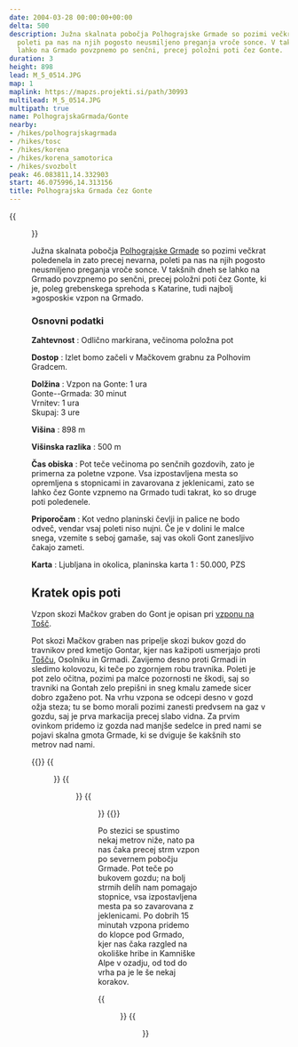 ```yaml
---
date: 2004-03-28 00:00:00+00:00
delta: 500
description: Južna skalnata pobočja Polhograjske Grmade so pozimi večkrat poledenela,
  poleti pa nas na njih pogosto neusmiljeno preganja vroče sonce. V takšnih dneh se
  lahko na Grmado povzpnemo po senčni, precej položni poti čez Gonte.
duration: 3
height: 898
lead: M_5_0514.JPG
map: 1
maplink: https://mapzs.projekti.si/path/30993
multilead: M_5_0514.JPG
multipath: true
name: PolhograjskaGrmada/Gonte
nearby:
- /hikes/polhograjskagrmada
- /hikes/tosc
- /hikes/korena
- /hikes/korena_samotorica
- /hikes/svozbolt
peak: 46.083811,14.332903
start: 46.075996,14.313156
title: Polhograjska Grmada čez Gonte
---
```

{{<figure src="M_5_0508.JPG">}}

Južna skalnata pobočja [Polhograjske Grmade](../) so pozimi večkrat poledenela in zato precej nevarna, poleti pa nas na njih pogosto neusmiljeno preganja vroče sonce. V takšnih dneh se lahko na Grmado povzpnemo po senčni, precej položni poti čez Gonte, ki je, poleg grebenskega sprehoda s Katarine, tudi najbolj »gosposki« vzpon na Grmado.

### Osnovni podatki

**Zahtevnost**
:   Odlično markirana, večinoma položna pot

**Dostop**
:   Izlet bomo začeli v Mačkovem grabnu za Polhovim Gradcem.

**Dolžina**
:   Vzpon na Gonte: 1 ura\
    Gonte--Grmada: 30 minut\
    Vrnitev: 1 ura\
    Skupaj: 3 ure

**Višina**
:   898 m

**Višinska razlika**
:   500 m

**Čas obiska**
:   Pot teče večinoma po senčnih gozdovih, zato je primerna za poletne vzpone. Vsa izpostavljena mesta so opremljena s stopnicami in zavarovana z jeklenicami, zato se lahko čez Gonte vzpnemo na Grmado tudi takrat, ko so druge poti poledenele.

**Priporočam**
:   Kot vedno planinski čevlji in palice ne bodo odveč, vendar vsaj poleti niso nujni. Če je v dolini le malce snega, vzemite s seboj gamaše, saj vas okoli Gont zanesljivo čakajo zameti.

**Karta**
:   Ljubljana in okolica, planinska karta 1 : 50.000, PZS

Kratek opis poti
----------------

Vzpon skozi Mačkov graben do Gont je opisan pri [vzponu na Tošč](../../tosc).

Pot skozi Mačkov graben nas pripelje skozi bukov gozd do travnikov pred kmetijo Gontar, kjer nas kažipoti usmerjajo proti [Tošču](../../tosc), Osolniku in Grmadi. Zavijemo desno proti Grmadi in sledimo kolovozu, ki teče po zgornjem robu travnika. Poleti je pot zelo očitna, pozimi pa malce pozornosti ne škodi, saj so travniki na Gontah zelo prepišni in sneg kmalu zamede sicer dobro zgaženo pot. Na vrhu vzpona se odcepi desno v gozd ožja steza; tu se bomo morali pozimi zanesti predvsem na gaz v gozdu, saj je prva markacija precej slabo vidna. Za prvim ovinkom pridemo iz gozda nad manjše sedelce in pred nami se pojavi skalna gmota Grmade, ki se dviguje še kakšnih sto metrov nad nami.

{{<gallery>}}
{{<figure src="M_5_0514.JPG" caption="Severna pobočja Grmade">}} {{<figure src="M_5_0512.JPG" caption="Travniki nad Gontami">}} {{<figure src="M_5_0511.JPG" caption="Gonte">}}
{{</gallery>}}

Po stezici se spustimo nekaj metrov niže, nato pa nas čaka precej strm vzpon po severnem pobočju Grmade. Pot teče po bukovem gozdu; na bolj strmih delih nam pomagajo stopnice, vsa izpostavljena mesta pa so zavarovana z jeklenicami. Po dobrih 15 minutah vzpona pridemo do klopce pod Grmado, kjer nas čaka razgled na okoliške hribe in Kamniške Alpe v ozadju, od tod do vrha pa je le še nekaj korakov.

{{<figure src="Razgled_Kamniske.jpg" caption="Pogled na Kamniške Alpe, levo Tošč" caption-position="bottom">}}
{{<figure src="Razgled_Triglav.jpg" caption="Julijske Alpe s Triglavom" caption-position="bottom">}}
